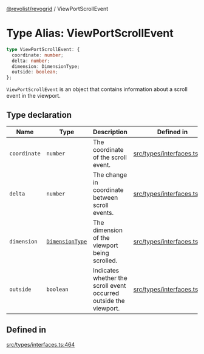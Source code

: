 [@revolist/revogrid](README.md) / ViewPortScrollEvent

# Type Alias: ViewPortScrollEvent

```ts
type ViewPortScrollEvent: {
  coordinate: number;
  delta: number;
  dimension: DimensionType;
  outside: boolean;
};
```

`ViewPortScrollEvent` is an object that contains information about a scroll
event in the viewport.

## Type declaration

| Name | Type | Description | Defined in |
| ------ | ------ | ------ | ------ |
| `coordinate` | `number` | The coordinate of the scroll event. | [src/types/interfaces.ts:472](https://github.com/revolist/revogrid/blob/6916c62aedeba77f36804fdc386f78e588e18412/src/types/interfaces.ts#L472) |
| `delta` | `number` | The change in coordinate between scroll events. | [src/types/interfaces.ts:476](https://github.com/revolist/revogrid/blob/6916c62aedeba77f36804fdc386f78e588e18412/src/types/interfaces.ts#L476) |
| `dimension` | [`DimensionType`](TypeAlias.DimensionType.md) | The dimension of the viewport being scrolled. | [src/types/interfaces.ts:468](https://github.com/revolist/revogrid/blob/6916c62aedeba77f36804fdc386f78e588e18412/src/types/interfaces.ts#L468) |
| `outside` | `boolean` | Indicates whether the scroll event occurred outside the viewport. | [src/types/interfaces.ts:480](https://github.com/revolist/revogrid/blob/6916c62aedeba77f36804fdc386f78e588e18412/src/types/interfaces.ts#L480) |

## Defined in

[src/types/interfaces.ts:464](https://github.com/revolist/revogrid/blob/6916c62aedeba77f36804fdc386f78e588e18412/src/types/interfaces.ts#L464)
